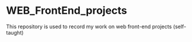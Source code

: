 # WEB_FrontEnd_projects
This repository is used to record my work on web front-end projects (self-taught)
